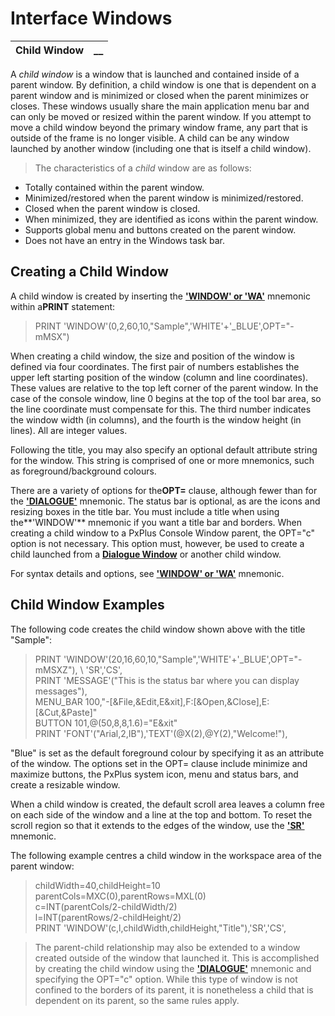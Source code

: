 # Interface Windows

**Child Window** |  **__**  
---|---  
  
A _child window_ is a window that is launched and contained inside of a parent window. By definition, a child window is one that is dependent on a parent window and is minimized or closed when the parent minimizes or closes. These windows usually share the main application menu bar and can only be moved or resized within the parent window. If you attempt to move a child window beyond the primary window frame, any part that is outside of the frame is no longer visible. A child can be any window launched by another window (including one that is itself a child window).

> The characteristics of a _child_ window are as follows:

  * Totally contained within the parent window.
  * Minimized/restored when the parent window is minimized/restored.
  * Closed when the parent window is closed.
  * When minimized, they are identified as icons within the parent window.
  * Supports global menu and buttons created on the parent window.
  * Does not have an entry in the Windows task bar.



## Creating a Child Window

A child window is created by inserting the **['WINDOW' or 'WA'](../../../mnemonics/window.md)** mnemonic within a**PRINT** statement:

> PRINT 'WINDOW'(0,2,60,10,"Sample",'WHITE'+'_BLUE',OPT="-mMSX")

When creating a child window, the size and position of the window is defined via four coordinates. The first pair of numbers establishes the upper left starting position of the window (column and line coordinates). These values are relative to the top left corner of the parent window. In the case of the console window, line 0 begins at the top of the tool bar area, so the line coordinate must compensate for this. The third number indicates the window width (in columns), and the fourth is the window height (in lines). All are integer values.

Following the title, you may also specify an optional default attribute string for the window. This string is comprised of one or more mnemonics, such as foreground/background colours.

There are a variety of options for the**OPT=** clause, although fewer than for the **['DIALOGUE'](../../../mnemonics/dialogue.md)** mnemonic. The status bar is optional, as are the icons and resizing boxes in the title bar. You must include a title when using the**'WINDOW'** mnemonic if you want a title bar and borders. When creating a child window to a PxPlus Console Window parent, the OPT="c" option is not necessary. This option must, however, be used to create a child launched from a **[Dialogue Window](Dialogue%20Window.md)** or another child window.

For syntax details and options, see **['WINDOW' or 'WA'](../../../mnemonics/window.md)** mnemonic.

## Child Window Examples

The following code creates the child window shown above with the title "Sample":

> PRINT 'WINDOW'(20,16,60,10,"Sample",'WHITE'+'_BLUE',OPT="-mMSXZ"), \ 'SR','CS',   
>  PRINT 'MESSAGE'("This is the status bar where you can display messages"),   
>  MENU_BAR 100,"-[&File,&Edit,E&xit],F:[&Open,&Close],E:[&Cut,&Paste]"   
>  BUTTON 101,@(50,8,8,1.6)="E&xit"   
>  PRINT 'FONT'("Arial,2,IB"),'TEXT'(@X(2),@Y(2),"Welcome!"),

"Blue" is set as the default foreground colour by specifying it as an attribute of the window. The options set in the OPT= clause include minimize and maximize buttons, the PxPlus system icon, menu and status bars, and create a resizable window.

When a child window is created, the default scroll area leaves a column free on each side of the window and a line at the top and bottom. To reset the scroll region so that it extends to the edges of the window, use the **['SR'](../../../mnemonics/sr.md)** mnemonic.

The following example centres a child window in the workspace area of the parent window:

> childWidth=40,childHeight=10   
> parentCols=MXC(0),parentRows=MXL(0)   
>  c=INT(parentCols/2-childWidth/2)   
>  l=INT(parentRows/2-childHeight/2)   
>  PRINT 'WINDOW'(c,l,childWidth,childHeight,"Title"),'SR','CS',

> The parent-child relationship may also be extended to a window created outside of the window that launched it. This is accomplished by creating the child window using the **['DIALOGUE'](../../../mnemonics/dialogue.md)** mnemonic and specifying the OPT="c" option. While this type of window is not confined to the borders of its parent, it is nonetheless a child that is dependent on its parent, so the same rules apply.
